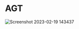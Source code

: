 # AGT
 
![Screenshot 2023-02-19 143437](https://user-images.githubusercontent.com/81029405/219945360-a47419c4-689d-4d80-a6ff-8894b87ced7b.jpg)
